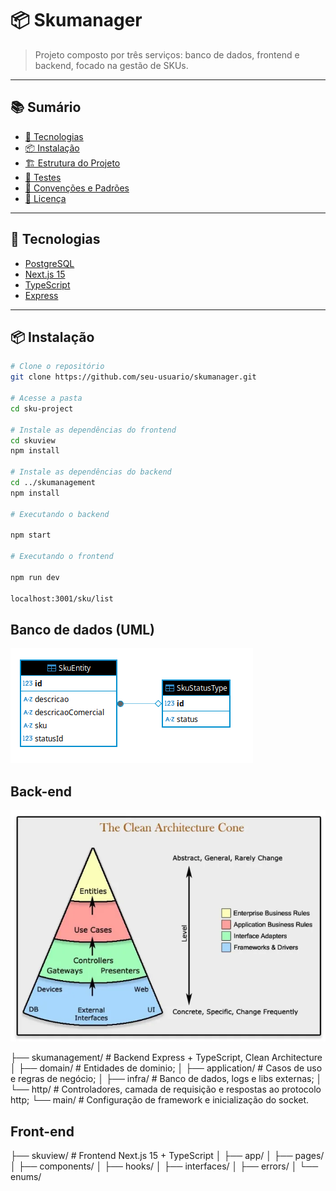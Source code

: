 # 📦 Skumanager

> Projeto composto por três serviços: banco de dados, frontend e backend, focado na gestão de SKUs.

---

## 📚 Sumário

- [🚀 Tecnologias](#-tecnologias)
- [📦 Instalação](#-instalação)
- [🏗️ Estrutura do Projeto](#️-estrutura-do-projeto)
- [🧪 Testes](#-testes)
- [📁 Convenções e Padrões](#-convenções-e-padrões)
- [📝 Licença](#-licença)

---

## 🚀 Tecnologias

- [PostgreSQL](https://www.postgresql.org/)
- [Next.js 15](https://nextjs.org/)
- [TypeScript](https://www.typescriptlang.org/)
- [Express](https://expressjs.com/)

---

## 📦 Instalação

```bash
# Clone o repositório
git clone https://github.com/seu-usuario/skumanager.git

# Acesse a pasta
cd sku-project

# Instale as dependências do frontend
cd skuview
npm install

# Instale as dependências do backend
cd ../skumanagement
npm install

# Executando o backend

npm start

# Executando o frontend

npm run dev

localhost:3001/sku/list
```

## Banco de dados (UML)

![imagem em diagrama uml das tabelas do banco](image.png)

## Back-end

![imagem de cone em diagrama clean arch representando as camadas do back-end](image-1.png)

├── skumanagement/        # Backend Express + TypeScript, Clean Architecture
│   ├── domain/           # Entidades de dominio;
│   ├── application/      # Casos de uso e regras de negócio;
│   ├── infra/            # Banco de dados, logs e libs externas;
│   └── http/             # Controladores, camada de requisição e respostas ao protocolo http;
    └── main/             # Configuração de framework e inicialização do socket.

## Front-end

├── skuview/              # Frontend Next.js 15 + TypeScript
│   ├── app/
│   ├── pages/
│   ├── components/
│   ├── hooks/
│   ├── interfaces/
│   ├── errors/
│   └── enums/
